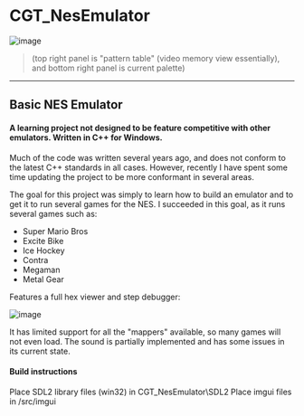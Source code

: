 # CGT_NesEmulator

![image](https://user-images.githubusercontent.com/6323654/222131333-edcbfb2c-befa-4635-b027-d0a8c9ff26d2.png)
> (top right panel is "pattern table" (video memory view essentially), and bottom right panel is current palette)

---

## Basic NES Emulator 
#### A learning project not designed to be feature competitive with other emulators.  Written in C++ for Windows.

Much of the code was written several years ago, and does not conform to the latest C++ standards in all cases.  However, recently I have spent some time updating the project to be more conformant in several areas.

The goal for this project was simply to learn how to build an emulator and to get it to run several games for the NES.  I succeeded in this goal, as it runs several games such as:

* Super Mario Bros
* Excite Bike
* Ice Hockey
* Contra
* Megaman
* Metal Gear

Features a full hex viewer and step debugger:

![image](https://user-images.githubusercontent.com/6323654/222130609-10ab1074-1e87-47b7-a39d-82cc2071bd7c.png)

It has limited support for all the "mappers" available, so many games will not even load.  The sound is partially implemented and has some issues in its current state.

#### Build instructions
Place SDL2 library files (win32) in CGT_NesEmulator\SDL2
Place imgui files in /src/imgui 